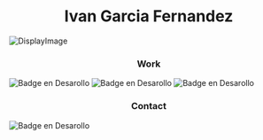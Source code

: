<h1 align="center"> Ivan Garcia Fernandez </h1>

![DisplayImage](https://developer.huawei.com/Enexport/sites/default/images/new-content/develop-landing/developFuncHms.png)

<h3 align="center"> Work </h3>

![Badge en Desarollo](https://img.shields.io/badge/Developer-iv4n9f-blueviolet)
![Badge en Desarollo](https://img.shields.io/badge/Job-Searching-green)
![Badge en Desarollo](https://img.shields.io/badge/Position-FullStackDeveloper-blue)

<h3 align="center"> Contact </h3>

![Badge en Desarollo](https://img.shields.io/badge/Discord-iv4n9f#9056-green)



